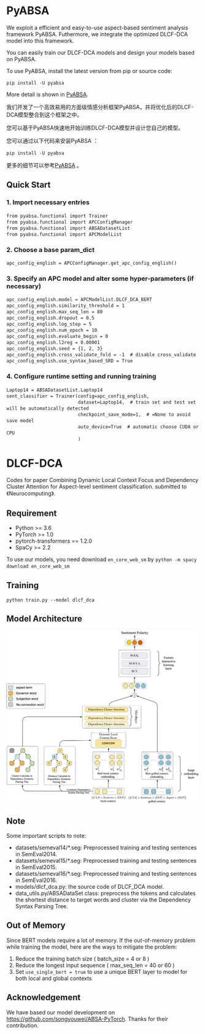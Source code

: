 # PyABSA
We exploit a efficient and easy-to-use aspect-based sentiment analysis framework PyABSA. Futhermore, we integrate the optimized DLCF-DCA model into this framework.

You can easily train our DLCF-DCA models and design your models based on PyABSA.

To use PyABSA, install the latest version from pip or source code:
```
pip install -U pyabsa
```
More detail is shown in [PyABSA](https://github.com/yangheng95/PyABSA).


我们开发了一个高效易用的方面级情感分析框架PyABSA，并将优化后的DLCF-DCA模型整合到这个框架之中。

您可以基于PyABSA快速地开始训练DLCF-DCA模型并设计您自己的模型。

您可以通过以下代码来安装PyABSA ：
```
pip install -U pyabsa
```
更多的细节可以参考[PyABSA](https://github.com/yangheng95/PyABSA) 。

## Quick Start
### 1. Import necessary entries
```
from pyabsa.functional import Trainer
from pyabsa.functional import APCConfigManager
from pyabsa.functional import ABSADatasetList
from pyabsa.functional import APCModelList
```
### 2. Choose a base param_dict
```
apc_config_english = APCConfigManager.get_apc_config_english()
```
### 3. Specify an APC model and alter some hyper-parameters (if necessary)
```
apc_config_english.model = APCModelList.DLCF_DCA_BERT
apc_config_english.similarity_threshold = 1
apc_config_english.max_seq_len = 80
apc_config_english.dropout = 0.5
apc_config_english.log_step = 5
apc_config_english.num_epoch = 10
apc_config_english.evaluate_begin = 0
apc_config_english.l2reg = 0.00001
apc_config_english.seed = {1, 2, 3}
apc_config_english.cross_validate_fold = -1  # disable cross_validate
apc_config_english.use_syntax_based_SRD = True
```
### 4. Configure runtime setting and running training
```
Laptop14 = ABSADatasetList.Laptop14
sent_classifier = Trainer(config=apc_config_english,
                          dataset=Laptop14,  # train set and test set will be automatically detected
                          checkpoint_save_mode=1,  # =None to avoid save model
                          auto_device=True  # automatic choose CUDA or CPU
                          )
```

# DLCF-DCA
 Codes for paper Combining Dynamic Local Context Focus and Dependency Cluster Attention for Aspect-level sentiment classification. submitted to 《Neurocomputing》.

## Requirement
* Python >= 3.6 <br> 
* PyTorch >= 1.0 <br> 
* pytorch-transformers == 1.2.0 <br> 
* SpaCy >= 2.2

To use our models, you need download `en_core_web_sm` by
`python -m spacy download en_core_web_sm`

## Training
```
python train.py --model dlcf_dca
```
##  Model Architecture
![dlcf_dca](pic/dlcf_dca.png)

## Note
Some important scripts to note:
* datasets/semeval14/*.seg: Preprocessed training and testing sentences in SemEval2014.
* datasets/semeval15/*.seg: Preprocessed training and testing sentences in SemEval2015.
* datasets/semeval16/*.seg: Preprocessed training and testing sentences in SemEval2016.
* models/dlcf_dca.py: the source code of DLCF_DCA model.
* data_utils.py/ABSADataSet class: preprocess the tokens and calculates the shortest distance to target words and cluster via the Dependency Syntax Parsing Tree.

## Out of Memory
Since BERT models require a lot of memory. If the out-of-memory problem while training the model, here are the ways to mitigate the problem:
1. Reduce the training batch size ( batch_size = 4 or 8 )
2. Reduce the longest input sequence ( max_seq_len = 40 or 60 )
3. Set `use_single_bert = true` to use a unique BERT layer to model for both local and global contexts

## Acknowledgement
We have based our model development on https://github.com/songyouwei/ABSA-PyTorch. Thanks for their contribution.

